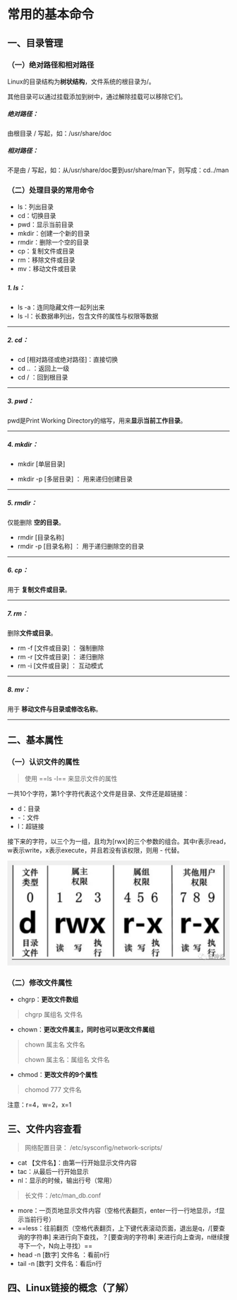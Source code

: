 # 常用的基本命令

## 一、目录管理

### （一）绝对路径和相对路径

Linux的目录结构为**树状结构**，文件系统的根目录为/。

其他目录可以通过挂载添加到树中，通过解除挂载可以移除它们。

##### 绝对路径：

由根目录 / 写起，如：/usr/share/doc

##### 相对路径：

不是由 / 写起，如：从/usr/share/doc要到usr/share/man下，则写成：cd../man



### （二）处理目录的常用命令

- ls：列出目录
- cd：切换目录
- pwd：显示当前目录
- mkdir：创建一个新的目录
- rmdir：删除一个空的目录
- cp：复制文件或目录
- rm：移除文件或目录
- mv：移动文件或目录

##### 

##### 1. ls：

- ls -a：连同隐藏文件一起列出来
- ls -l：长数据串列出，包含文件的属性与权限等数据



---



##### 2. cd：

- cd [相对路径或绝对路径]：直接切换
- cd .. ：返回上一级
- cd / ：回到根目录



---



##### 3. pwd：

pwd是Print Working Directory的缩写，用来**显示当前工作目录**。



---



##### 4. mkdir：

- mkdir [单层目录]

- mkdir -p [多层目录]   ： 用来递归创建目录



---



##### 5. rmdir：

仅能删除 **空的目录**。

- rmdir [目录名称]
- rmdir -p [目录名称]  ：  用于递归删除空的目录



---



##### 6. cp：

用于 **复制文件或目录**。



---



##### 7. rm：

删除**文件或目录**。

- rm -f [文件或目录]  ： 强制删除
- rm -r [文件或目录]  ： 递归删除
- rm -i [文件或目录]   ： 互动模式



---



##### 8. mv：

用于 **移动文件与目录或修改名称**。



---



## 二、基本属性

### （一）认识文件的属性

> 使用 ==ls -l== 来显示文件的属性

一共10个字符，第1个字符代表这个文件是目录、文件还是超链接：

- d：目录
- -：文件
- l：超链接

接下来的字符，以三个为一组，且均为[rwx]的三个参数的组合。其中r表示read，w表示write，x表示execute，并且若没有该权限，则用 - 代替。

![image-20210317200451829](image/image-20210317200451829.png)



### （二）修改文件属性

- chgrp：**更改文件数组**

> chgrp 属组名 文件名

- chown：**更改文件属主，同时也可以更改文件属组**

> chown 属主名 文件名
>
> chown 属主名：属组名 文件名

- chmod：**更改文件的9个属性**

> chomod 777 文件名

注意：r=4，w=2，x=1



## 三、文件内容查看

> 网络配置目录：  /etc/sysconfig/network-scripts/

- cat 【文件名】：由第一行开始显示文件内容
- tac：从最后一行开始显示
- nl：显示的时候，输出行号（常用）

> 长文件：/etc/man_db.conf

- more：一页页地显示文件内容（空格代表翻页，enter一行一行地显示，:f显示当前行号）
- ==less：往前翻页（空格代表翻页，上下键代表滚动页面，退出是q，/[要查询的字符串] 来进行向下查找，？[要查询的字符串] 来进行向上查询，n继续搜寻下一个，N向上寻找）==
- head -n [数字] 文件名 ：看前n行
- tail -n [数字] 文件名：看后n行



## 四、Linux链接的概念（了解）



